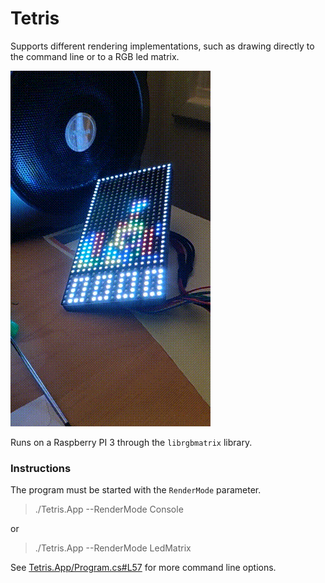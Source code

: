 # Tetris

Supports different rendering implementations, such as drawing directly to the command line or to a RGB led matrix.

![](docs/tetris.gif)

Runs on a Raspberry PI 3 through the `librgbmatrix` library.

### Instructions
The program must be started with the `RenderMode` parameter.
> ./Tetris.App --RenderMode Console

or

> ./Tetris.App --RenderMode LedMatrix

See [Tetris.App/Program.cs#L57](Tetris.App/Program.cs#L57) for more command line options.
